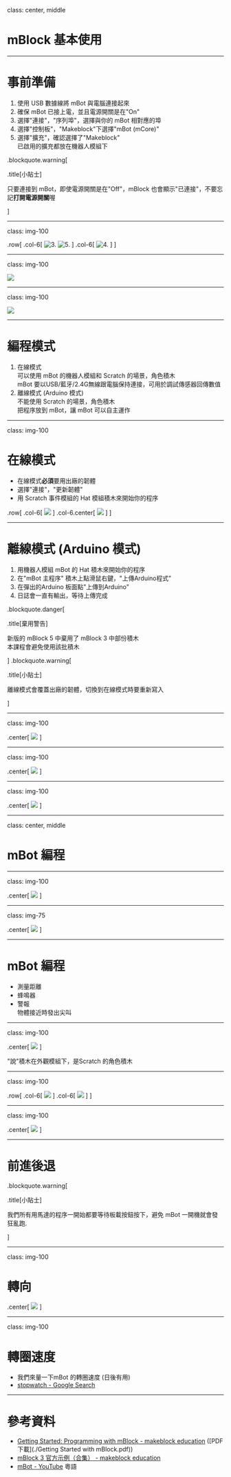 [//]: # "slide Markdown for remark"

class: center, middle

# mBlock 基本使用

---

# 事前準備

1. 使用 USB 數據線將 mBot 與電腦連接起來
2. 確保 mBot 已接上電，並且電源開關是在"On"
3. 選擇"連接"，"序列埠"，選擇與你的 mBot 相對應的埠
4. 選擇"控制板"，"Makeblock"下選擇"mBot (mCore)"
5. 選擇"擴充"，確認選擇了"Makeblock"  
   已啟用的擴充都放在機器人模組下

.blockquote.warning[

.title[小貼士]

只要連接到 mBot，即使電源開關是在"Off"，mBlock 也會顯示"已連接"，不要忘記**打開電源開關**喔

]

---

class: img-100

.row[
.col-6[
![3.](./images/basic/mblock_serial.png)
![5.](./images/basic/mblock_extension.png)
]
.col-6[
![4.](./images/basic/mblock_board.png)
]
]

---

class: img-100

![](./images/basic/mblock_not_connected.png)

---

class: img-100

![](./images/basic/mblock_connected.png)

---

# 編程模式

1. 在線模式  
   可以使用 mBot 的機器人模組和 Scratch 的場景，角色積木  
   mBot 要以USB/藍牙/2.4G無線跟電腦保持連接，可用於調試傳感器回傳數值
2. 離線模式 (Arduino 模式)  
   不能使用 Scratch 的場景，角色積木  
   把程序放到 mBot，讓 mBot 可以自主運作

---

class: img-100

# 在線模式

- 在線模式**必須**要用出廠的韌體
- 選擇"連接"，"更新韌體"
- 用 Scratch 事件模組的 Hat 模組積木來開始你的程序

.row[
  .col-6[
    ![](./images/basic/mblock_firmware.png)
  ]
  .col-6.center[
    ![](./images/basic/mblock_hats.png)
  ]
]

---

# 離線模式 (Arduino 模式)

1. 用機器人模組 mBot 的 Hat 積木來開始你的程序
2. 在"mBot 主程序" 積木上點滑鼠右鍵，"上傳Arduino程式"
3. 在彈出的Arduino 板面點"上傳到Arduino"
4. 日誌會一直有輸出，等待上傳完成

.blockquote.danger[

.title[棄用警告]

新版的 mBlock 5 中棄用了 mBlock 3 中部份積木  
本課程會避免使用該批積木

]
.blockquote.warning[

.title[小貼士]

離線模式會覆蓋出廠的韌體，切換到在線模式時要重新寫入

]

---

class: img-100

.center[
![](./images/basic/mblock_mbot_hat.png)
]

---

class: img-100

.center[
![](./images/basic/mblock_arduino_panel.png)
]

---

class: img-100

.center[
![](./images/basic/mblock_arduino_upload_done.png)
]

---

class: center, middle

# mBot 編程

---

class: img-100

.center[
![](./images/basic/mbot_components.jpg)
]

---

class: img-75

.center[
![](./images/basic/mcore.png)
]

---

# mBot 編程

- 測量距離
- 蜂鳴器
- 警報  
  物體接近時發出尖叫

---

class: img-100

.center[
![](./images/basic/program_ultrasound.png)
]

"說"積木在外觀模組下，是Scratch 的⻆色積木

---

class: img-100

.row[
  .col-6[
    ![](./images/basic/program_buzzer1.png)
  ]
  .col-6[
    ![](./images/basic/program_buzzer2.png)
  ]
]

---

class: img-100

.center[
![](./images/basic/program_scream.png)
]

---

# 前進後退

.blockquote.warning[

.title[小貼士]

我們所有用馬達的程序一開始都要等待板載按鈕按下，避免 mBot 一開機就會發狂亂跑.

]

---

class: img-100

# 轉向

.center[
![](./images/basic/differential_drive.png)
]

---

class: img-100

# 轉圈速度

- 我們來量一下mBot 的轉圈速度 (日後有用)
- [stopwatch - Google Search](https://www.google.com/search?q=stopwatch)

---

# 參考資料

- [Getting Started: Programming with mBlock - makeblock education](http://education.makeblock.com/resource/getting-started-programming-mblock/) ([PDF下載](./Getting Started with mBlock.pdf))
- [mBlock 3 官方示例（合集） - makeblock education](http://education.makeblock.com/zh-hans/resource/mblock-3-examples/)
- [mBot - YouTube](https://www.youtube.com/playlist?list=PL0SbEqiUD3gxR2nv5ZcHzFudksPz6e2tc) 粵語
